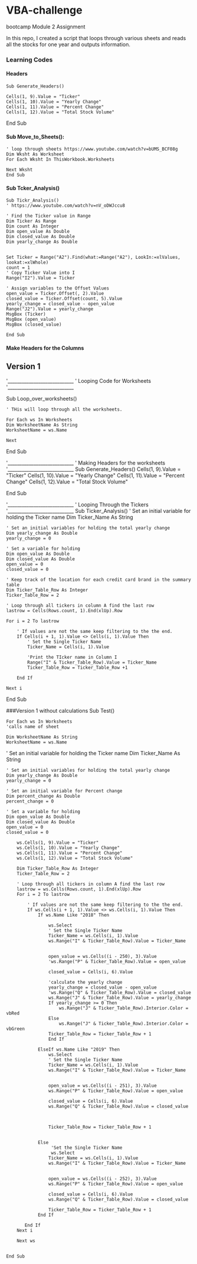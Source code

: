 # VBA-challenge
bootcamp Module 2 Assignment

In this repo, I created a script that loops through various sheets and reads all the stocks for one year and outputs information.

### Learning Codes

#### Headers
    Sub Generate_Headers()

    Cells(1, 9).Value = "Ticker"
    Cells(1, 10).Value = "Yearly Change"
    Cells(1, 11).Value = "Percent Change"
    Cells(1, 12).Value = "Total Stock Volume"
    
End Sub

#### Sub Move_to_Sheets():
    ' loop through sheets https://www.youtube.com/watch?v=bUMS_BCF08g
    Dim Wksht As Worksheet
    For Each Wksht In ThisWorkbook.Worksheets

    Next Wksht
    End Sub

#### Sub Tcker_Analysis()
    Sub Tickr_Analysis()
    ' https://www.youtube.com/watch?v=nV_oDWJccu8

    ' Find the Ticker value in Range
    Dim Ticker As Range
    Dim count As Integer
    Dim open_value As Double
    Dim closed_value As Double
    Dim yearly_change As Double

    
    Set Ticker = Range("A2").Find(what:=Range("A2"), LookIn:=xlValues, lookat:=xlWhole)
    count = 1
    ' Copy Ticker Value into I
    Range("I2").Value = Ticker
    
    ' Assign variables to the Offset Values
    open_value = Ticker.Offset(, 2).Value
    closed_value = Ticker.Offset(count, 5).Value
    yearly_change = closed_value - open_value
    Range("J2").Value = yearly_change
    MsgBox (Ticker)
    MsgBox (open_value)
    MsgBox (closed_value)

    End Sub
    

#### Make Headers for the Columns

    
 ## Version 1
 '____________________________
' Looping Code for Worksheets
'____________________________

Sub Loop_over_worksheets()

    ' THis will loop through all the worksheets.
    
    For Each ws In Worksheets
    Dim WorksheetName As String
    WorksheetName = ws.Name
    
    Next
End Sub

'____________________________
' Making Headers for the worksheets
'____________________________
Sub Generate_Headers()
    Cells(1, 9).Value = "Ticker"
    Cells(1, 10).Value = "Yearly Change"
    Cells(1, 11).Value = "Percent Change"
    Cells(1, 12).Value = "Total Stock Volume"
    
End Sub


'____________________________
' Looping Through the Tickers
'____________________________
Sub Ticker_Analysis()
    ' Set an initial variable for holding the Ticker name
    Dim Ticker_Name As String

    ' Set an initial variables for holding the total yearly change
    Dim yearly_change As Double
    yearly_change = 0

    ' Set a variable for holding
    Dim open_value As Double
    Dim closed_value As Double
    open_value = 0
    closed_value = 0

    ' Keep track of the location for each credit card brand in the summary table
    Dim Ticker_Table_Row As Integer
    Ticker_Table_Row = 2

    ' Loop through all tickers in column A find the last row
    lastrow = Cells(Rows.count, 1).End(xlUp).Row
    
    For i = 2 To lastrow
    
        ' If values are not the same keep filtering to the the end.
        If Cells(i + 1, 1).Value <> Cells(i, 1).Value Then
            ' Set the Single Ticker Name
            Ticker_Name = Cells(i, 1).Value
            
            'Print the TIcker name in Column I
            Range("I" & Ticker_Table_Row).Value = Ticker_Name
            Ticker_Table_Row = Ticker_Table_Row +1
            
        End If
            
    Next i
End Sub


  ###Version 1 without calculations
  Sub Test()


    For Each ws In Worksheets
    'calls name of sheet

    Dim WorksheetName As String
    WorksheetName = ws.Name
   
   ' Set an initial variable for holding the Ticker name
    Dim Ticker_Name As String

    ' Set an initial variables for holding the total yearly change
    Dim yearly_change As Double
    yearly_change = 0
    
    ' Set an initial variable for Percent change
    Dim percent_change As Double
    percent_change = 0

    ' Set a variable for holding
    Dim open_value As Double
    Dim closed_value As Double
    open_value = 0
    closed_value = 0
    
        ws.Cells(1, 9).Value = "Ticker"
        ws.Cells(1, 10).Value = "Yearly Change"
        ws.Cells(1, 11).Value = "Percent Change"
        ws.Cells(1, 12).Value = "Total Stock Volume"
        
        Dim Ticker_Table_Row As Integer
        Ticker_Table_Row = 2

        ' Loop through all tickers in column A find the last row
        lastrow = ws.Cells(Rows.count, 1).End(xlUp).Row
        For i = 2 To lastrow
    
            ' If values are not the same keep filtering to the the end.
            If ws.Cells(i + 1, 1).Value <> ws.Cells(i, 1).Value Then
                If ws.Name Like "2018" Then
                 
                    ws.Select
                    ' Set the Single Ticker Name
                    Ticker_Name = ws.Cells(i, 1).Value
                    ws.Range("I" & Ticker_Table_Row).Value = Ticker_Name
                    
                    
                    open_value = ws.Cells((i - 250), 3).Value
                    'ws.Range("P" & Ticker_Table_Row).Value = open_value
                    
                    closed_value = Cells(i, 6).Value
                    
                    'calculate the yearly change
                    yearly_change = closed_value - open_value
                    'ws.Range("Q" & Ticker_Table_Row).Value = closed_value
                    ws.Range("J" & Ticker_Table_Row).Value = yearly_change
                    If yearly_change >= 0 Then
                        ws.Range("J" & Ticker_Table_Row).Interior.Color = vbRed
                    Else
                        ws.Range("J" & Ticker_Table_Row).Interior.Color = vbGreen
                    Ticker_Table_Row = Ticker_Table_Row + 1
                    End If
                    
                ElseIf ws.Name Like "2019" Then
                    ws.Select
                    ' Set the Single Ticker Name
                    Ticker_Name = ws.Cells(i, 1).Value
                    ws.Range("I" & Ticker_Table_Row).Value = Ticker_Name
                    
                    
                    open_value = ws.Cells((i - 251), 3).Value
                    ws.Range("P" & Ticker_Table_Row).Value = open_value
                    
                    closed_value = Cells(i, 6).Value
                    ws.Range("Q" & Ticker_Table_Row).Value = closed_value
                    
                    
                    
                    Ticker_Table_Row = Ticker_Table_Row + 1
                
                    
                Else
                     'Set the Single Ticker Name
                     ws.Select
                    Ticker_Name = ws.Cells(i, 1).Value
                    ws.Range("I" & Ticker_Table_Row).Value = Ticker_Name
                    
                    
                    open_value = ws.Cells((i - 252), 3).Value
                    ws.Range("P" & Ticker_Table_Row).Value = open_value
                    
                    closed_value = Cells(i, 6).Value
                    ws.Range("Q" & Ticker_Table_Row).Value = closed_value
                    
                    Ticker_Table_Row = Ticker_Table_Row + 1
                End If
           
           End If
        Next i
           
        Next ws
        
        
    End Sub



